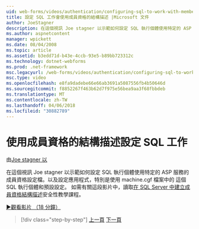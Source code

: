 ```yaml
---
uid: web-forms/videos/authentication/configuring-sql-to-work-with-membership-schemas
title: 設定 SQL 工作會使用成員資格的結構描述 |Microsoft 文件
author: JoeStagner
description: 在這個視訊 Joe stagner 以示範如何設定 SQL 執行個體使用特定的 ASP 服務的成員資格設定檔。以及設定應用程式...
ms.author: aspnetcontent
manager: wpickett
ms.date: 08/04/2008
ms.topic: article
ms.assetid: b3edd71d-b43e-4ccb-93e5-b89bb723312c
ms.technology: dotnet-webforms
ms.prod: .net-framework
msc.legacyurl: /web-forms/videos/authentication/configuring-sql-to-work-with-membership-schemas
msc.type: video
ms.openlocfilehash: e8fa9dadebe66e66ab3691a5087556fb4b50646d
ms.sourcegitcommit: f8852267f463b62d7f975e56bea9aa3f68fbbdeb
ms.translationtype: MT
ms.contentlocale: zh-TW
ms.lasthandoff: 04/06/2018
ms.locfileid: "30882789"
---
```

<a name="configuring-sql-to-work-with-membership-schemas"></a>使用成員資格的結構描述設定 SQL 工作
====================
由[Joe stagner 以](https://github.com/JoeStagner)

在這個視訊 Joe stagner 以示範如何設定 SQL 執行個體使用特定的 ASP 服務的成員資格設定檔。以及設定應用程式，特別是使用 machine.cgf 檔案中的 這個 SQL 執行個體和預設設定。 如需有關這段影片中，讀取[在 SQL Server 中建立成員資格結構描述](../../overview/older-versions-security/membership/creating-the-membership-schema-in-sql-server-vb.md)安全性教學課程。

[&#9654;觀看影片 （18 分鐘）](https://channel9.msdn.com/Blogs/ASP-NET-Site-Videos/configuring-sql-to-work-with-membership-schemas)

> [!div class="step-by-step"]
> [上一頁](understanding-aspnet-memberships.md)
> [下一頁](changing-membership-settings-in-the-default-membership-schema.md)
